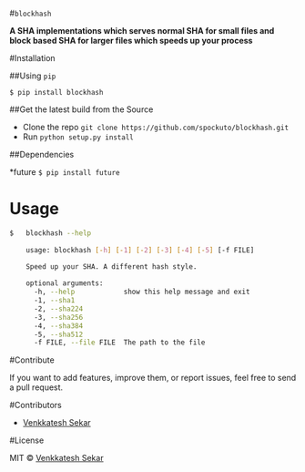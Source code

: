 #`blockhash`

**A SHA implementations which serves normal SHA for small files and**
**block based SHA for larger files which speeds up your process**

#Installation

##Using `pip`

`$ pip install blockhash`

##Get the latest build from the Source

* Clone the repo `git clone https://github.com/spockuto/blockhash.git`
* Run `python setup.py install`

##Dependencies

*future `$ pip install future`

Usage
=====
```sh
$	blockhash --help
	
	usage: blockhash [-h] [-1] [-2] [-3] [-4] [-5] [-f FILE]

	Speed up your SHA. A different hash style.
	
	optional arguments:
	  -h, --help            show this help message and exit
	  -1, --sha1
	  -2, --sha224
	  -3, --sha256
	  -4, --sha384
	  -5, --sha512
	  -f FILE, --file FILE  The path to the file	  
```

#Contribute

If you want to add features, improve them, or report issues, feel free to send a pull request.

#Contributors

* [Venkkatesh Sekar](https://github.com/Spockuto)

#License

MIT © [Venkkatesh Sekar](https://in.linkedin.com/in/venkkateshsekar)

